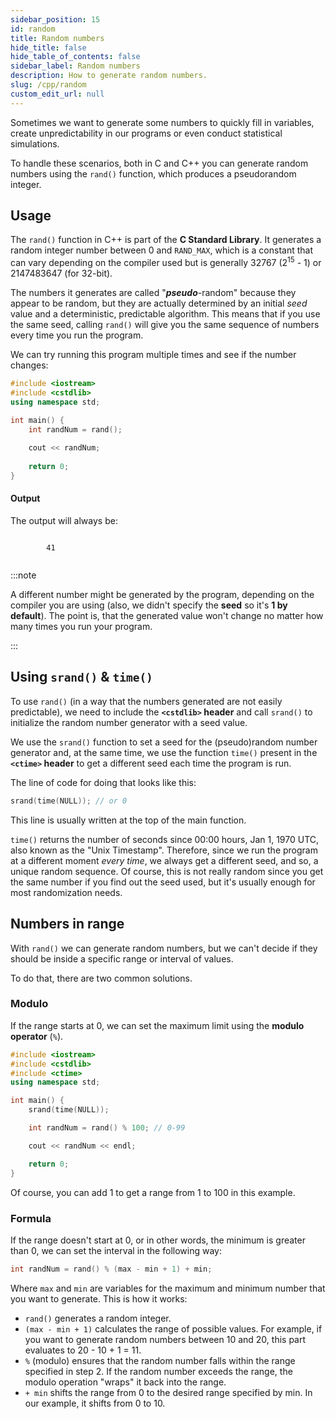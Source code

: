```yaml
---
sidebar_position: 15
id: random
title: Random numbers
hide_title: false
hide_table_of_contents: false
sidebar_label: Random numbers
description: How to generate random numbers.
slug: /cpp/random
custom_edit_url: null
---
```


Sometimes we want to generate some numbers to quickly fill in variables, create unpredictability in our programs or even conduct statistical simulations.

To handle these scenarios, both in C and C++ you can generate random numbers using the `rand()` function, which produces a pseudorandom integer.

## Usage

The `rand()` function in C++ is part of the **C Standard Library**. It generates a random integer number between 0 and `RAND_MAX`, which is a constant that can vary depending on the compiler used but is generally 32767 (2<sup>15</sup> - 1) or 2147483647 (for 32-bit).

The numbers it generates are called "***pseudo***-random" because they appear to be random, but they are actually determined by an initial *seed* value and a deterministic, predictable algorithm. This means that if you use the same seed, calling `rand()` will give you the same sequence of numbers every time you run the program.

We can try running this program multiple times and see if the number changes:

```cpp
#include <iostream>
#include <cstdlib>
using namespace std;

int main() {
    int randNum = rand();
    
    cout << randNum;
    
    return 0;
}
```

#### Output

The output will always be:

<div class="output">
    <code class="output">
    	41
    </code>
</div>

:::note

A different number might be generated by the program, depending on the compiler you are using (also, we didn't specify the **seed** so it's **1 by default**). The point is, that the generated value won't change no matter how many times you run your program.

:::

## Using `srand()` & `time()`

To use `rand()` (in a way that the numbers generated are not easily predictable), we need to include the **`<cstdlib>` header** and call `srand()` to initialize the random number generator with a seed value.

We use the `srand()` function to set a seed for the (pseudo)random number generator and, at the same time, we use the function `time()` present in the **`<ctime>` header** to get a different seed each time the program is run.

The line of code for doing that looks like this:
```cpp
srand(time(NULL)); // or 0
```

This line is usually written at the top of the main function.

`time()` returns the number of seconds since 00:00 hours, Jan 1, 1970 UTC, also known as the  "Unix Timestamp". Therefore, since we run the program at a different moment *every time*, we always get a different seed, and so, a unique random sequence. Of course, this is not really random since you get the same number if you find out the seed used, but it's usually enough for most randomization needs.

## Numbers in range

With `rand()` we can generate random numbers, but we can't decide if they should be inside a specific range or interval of values.

To do that, there are two common solutions.

### Modulo

If the range starts at 0, we can set the maximum limit using the **modulo operator** (`%`).

```cpp {9}
#include <iostream>
#include <cstdlib>
#include <ctime>
using namespace std;

int main() {
    srand(time(NULL));

    int randNum = rand() % 100; // 0-99

    cout << randNum << endl;

    return 0;
}
```

Of course, you can add 1 to get a range from 1 to 100 in this example.

### Formula

If the range doesn't start at 0, or in other words, the minimum is greater than 0, we can set the interval in the following way:

```cpp
int randNum = rand() % (max - min + 1) + min;
```

Where `max` and `min` are variables for the maximum and minimum number that you want to generate. This is how it works:

- `rand()` generates a random integer.
- `(max - min + 1)` calculates the range of possible values. For example, if you want to generate random numbers between 10 and 20, this part evaluates to 20 - 10 + 1 = 11.
- `%` (modulo) ensures that the random number falls within the range specified in step 2. If the random number exceeds the range, the modulo operation "wraps" it back into the range.
- `+ min` shifts the range from 0 to the desired range specified by min. In our example, it shifts from 0 to 10.
